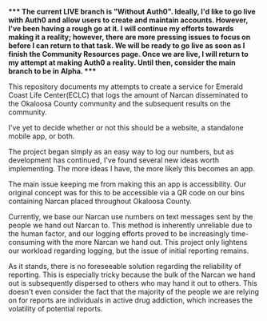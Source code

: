 __*** The current LIVE branch is "Without Auth0". Ideally, I'd like to go live with Auth0 and allow users to create and maintain accounts. However, I've been having a rough go at it. I will continue my efforts towards making it a reality; however, there are more pressing issues to focus on before I can return to that task. We will be ready to go live as soon as I finish the Community Resources page. Once we are live, I will return to my attempt at making Auth0 a reality. Until then, consider the main branch to be in Alpha. ***__

This repository documents my attempts to create a service for Emerald Coast Life Center(ECLC) that logs the amount of Narcan disseminated to the Okaloosa County community and the subsequent results on the community. 

I've yet to decide whether or not this should be a website, a standalone mobile app, or both. 

The project began simply as an easy way to log our numbers, but as development has continued, I've found several new ideas worth implementing. The more ideas I have, the more likely this becomes an app. 

The main issue keeping me from making this an app is accessibility. Our original concept was for this to be accessible via a QR code on our bins containing Narcan placed throughout Okaloosa County. 

Currently, we base our Narcan use numbers on text messages sent by the people we hand out Narcan to. This method is inherently unreliable due to the human factor, and our logging efforts proved to be increasingly time-consuming with the more Narcan we hand out. This project only lightens our workload regarding logging, but the issue of initial reporting remains. 

As it stands, there is no foreseeable solution regarding the reliability of reporting. This is especially tricky because the bulk of the Narcan we hand out is subsequently dispersed to others who may hand it out to others. This doesn't even consider the fact that the majority of the people we are relying on for reports are individuals in active drug addiction, which increases the volatility of potential reports. 
